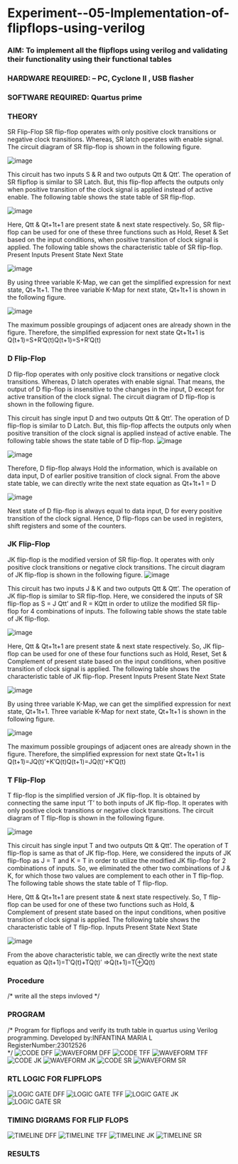 # Experiment--05-Implementation-of-flipflops-using-verilog
### AIM: To implement all the flipflops using verilog and validating their functionality using their functional tables
### HARDWARE REQUIRED:  – PC, Cyclone II , USB flasher
### SOFTWARE REQUIRED:   Quartus prime
### THEORY 
SR Flip-Flop
SR flip-flop operates with only positive clock transitions or negative clock transitions. Whereas, SR latch operates with enable signal. The circuit diagram of SR flip-flop is shown in the following figure.

![image](https://user-images.githubusercontent.com/36288975/167910294-bb550548-b1dc-4cba-9044-31d9037d476b.png)

 
This circuit has two inputs S & R and two outputs Qtt & Qtt’. The operation of SR flipflop is similar to SR Latch. But, this flip-flop affects the outputs only when positive transition of the clock signal is applied instead of active enable.
The following table shows the state table of SR flip-flop.


![image](https://user-images.githubusercontent.com/36288975/167910648-ced88e69-869c-42e2-9718-a285a3902446.png)


Here, Qtt & Qt+1t+1 are present state & next state respectively. So, SR flip-flop can be used for one of these three functions such as Hold, Reset & Set based on the input conditions, when positive transition of clock signal is applied. The following table shows the characteristic table of SR flip-flop.
Present Inputs	Present State	Next State


![image](https://user-images.githubusercontent.com/36288975/167908180-5fc9d589-1cb5-41f5-b2c8-927e04f5f387.png)

By using three variable K-Map, we can get the simplified expression for next state, Qt+1t+1. The three variable K-Map for next state, Qt+1t+1 is shown in the following figure.

![image](https://user-images.githubusercontent.com/36288975/167908214-25b30a54-db20-4bcb-9385-5f93a1982a09.png)

 
The maximum possible groupings of adjacent ones are already shown in the figure. Therefore, the simplified expression for next state Qt+1t+1 is
Q(t+1)=S+R′Q(t)Q(t+1)=S+R′Q(t)


### D Flip-Flop
D flip-flop operates with only positive clock transitions or negative clock transitions. Whereas, D latch operates with enable signal. That means, the output of D flip-flop is insensitive to the changes in the input, D except for active transition of the clock signal. The circuit diagram of D flip-flop is shown in the following figure.
 
This circuit has single input D and two outputs Qtt & Qtt’. The operation of D flip-flop is similar to D Latch. But, this flip-flop affects the outputs only when positive transition of the clock signal is applied instead of active enable.
The following table shows the state table of D flip-flop.
![image](https://user-images.githubusercontent.com/36288975/167908342-e03f0cbb-5958-43bb-b74a-5e3ec2341675.png)

![image](https://user-images.githubusercontent.com/36288975/167910325-aeef0739-0a54-40e2-bebd-6f5fa0cad10e.png)



Therefore, D flip-flop always Hold the information, which is available on data input, D of earlier positive transition of clock signal. From the above state table, we can directly write the next state equation as
Qt+1t+1 = D



![image](https://user-images.githubusercontent.com/36288975/167908850-d39d07ba-7f9d-490a-b9f2-274e189fd047.png)

Next state of D flip-flop is always equal to data input, D for every positive transition of the clock signal. Hence, D flip-flops can be used in registers, shift registers and some of the counters.


### JK Flip-Flop
JK flip-flop is the modified version of SR flip-flop. It operates with only positive clock transitions or negative clock transitions. The circuit diagram of JK flip-flop is shown in the following figure.
![image](https://user-images.githubusercontent.com/36288975/167910378-d2d984a7-2815-4d17-8c41-ee4bdf59ec24.png) 

 
This circuit has two inputs J & K and two outputs Qtt & Qtt’. The operation of JK flip-flop is similar to SR flip-flop. Here, we considered the inputs of SR flip-flop as S = J Qtt’ and R = KQtt in order to utilize the modified SR flip-flop for 4 combinations of inputs.
The following table shows the state table of JK flip-flop.


![image](https://user-images.githubusercontent.com/36288975/167908575-59c35afb-50d3-46a2-888c-47478a3179d5.png)

Here, Qtt & Qt+1t+1 are present state & next state respectively. So, JK flip-flop can be used for one of these four functions such as Hold, Reset, Set & Complement of present state based on the input conditions, when positive transition of clock signal is applied. The following table shows the characteristic table of JK flip-flop.
Present Inputs	Present State	Next State

![image](https://user-images.githubusercontent.com/36288975/167908664-c854ffe9-0bd3-44c2-bfa6-e53928181c69.png)


By using three variable K-Map, we can get the simplified expression for next state, Qt+1t+1. Three variable K-Map for next state, Qt+1t+1 is shown in the following figure.
 
 
 ![image](https://user-images.githubusercontent.com/36288975/167908688-fa93c3e9-8323-4864-947d-c11d163d5a90.png)

The maximum possible groupings of adjacent ones are already shown in the figure. Therefore, the simplified expression for next state Qt+1t+1 is
Q(t+1)=JQ(t)′+K′Q(t)Q(t+1)=JQ(t)′+K′Q(t)



### T Flip-Flop
T flip-flop is the simplified version of JK flip-flop. It is obtained by connecting the same input ‘T’ to both inputs of JK flip-flop. It operates with only positive clock transitions or negative clock transitions. The circuit diagram of T flip-flop is shown in the following figure.

![image](https://user-images.githubusercontent.com/36288975/167911534-5f3c445d-bc68-46e2-9a9c-7efce5febc60.png)



This circuit has single input T and two outputs Qtt & Qtt’. The operation of T flip-flop is same as that of JK flip-flop. Here, we considered the inputs of JK flip-flop as J = T and K = T in order to utilize the modified JK flip-flop for 2 combinations of inputs. So, we eliminated the other two combinations of J & K, for which those two values are complement to each other in T flip-flop.
The following table shows the state table of T flip-flop.



Here, Qtt & Qt+1t+1 are present state & next state respectively. So, T flip-flop can be used for one of these two functions such as Hold, & Complement of present state based on the input conditions, when positive transition of clock signal is applied. The following table shows the characteristic table of T flip-flop.
Inputs	Present State	Next State


![image](https://user-images.githubusercontent.com/36288975/167909015-53aa9450-3f28-4202-887a-79d88228f8a0.png)

From the above characteristic table, we can directly write the next state equation as
Q(t+1)=T′Q(t)+TQ(t)′
⇒Q(t+1)=T⊕Q(t)

### Procedure
/* write all the steps invloved */



### PROGRAM 
/*
Program for flipflops  and verify its truth table in quartus using Verilog programming.
Developed by:INFANTINA MARIA L 
RegisterNumber:23012526  
*/
![CODE DFF](https://github.com/INFANTINA1401/Experiment--05-Implementation-of-flipflops-using-verilog/assets/147313821/cf2b82d4-70f5-4309-880e-54adc7897cbf)
![WAVEFORM DFF](https://github.com/INFANTINA1401/Experiment--05-Implementation-of-flipflops-using-verilog/assets/147313821/55f3012b-975a-47e6-91d6-033ccd2d68fb)
![CODE TFF](https://github.com/INFANTINA1401/Experiment--05-Implementation-of-flipflops-using-verilog/assets/147313821/bb7b57ea-2c21-412f-84fb-42850b3b72ef)
![WAVEFORM TFF](https://github.com/INFANTINA1401/Experiment--05-Implementation-of-flipflops-using-verilog/assets/147313821/46a67e4f-b26f-427d-a832-8511218042fa)
![CODE JK](https://github.com/INFANTINA1401/Experiment--05-Implementation-of-flipflops-using-verilog/assets/147313821/96721648-6266-481e-a5fd-0ce15f96ab99)
![WAVEFORM JK](https://github.com/INFANTINA1401/Experiment--05-Implementation-of-flipflops-using-verilog/assets/147313821/249c14fc-4746-4d9b-bd4b-58c364c022f2)
![CODE SR](https://github.com/INFANTINA1401/Experiment--05-Implementation-of-flipflops-using-verilog/assets/147313821/41de9279-2bc7-45e1-b250-67c6e2912b65)
![WAVEFORM SR](https://github.com/INFANTINA1401/Experiment--05-Implementation-of-flipflops-using-verilog/assets/147313821/6dd5d998-4e22-440c-8f71-f53e5125051b)






### RTL LOGIC FOR FLIPFLOPS
![LOGIC GATE DFF](https://github.com/INFANTINA1401/Experiment--05-Implementation-of-flipflops-using-verilog/assets/147313821/6a6864d7-799c-46ef-be5f-6e8fb78f7f14)
![LOGIC GATE TFF](https://github.com/INFANTINA1401/Experiment--05-Implementation-of-flipflops-using-verilog/assets/147313821/b4d111d5-6b92-4503-9340-812fb412f2be)
![LOGIC GATE JK](https://github.com/INFANTINA1401/Experiment--05-Implementation-of-flipflops-using-verilog/assets/147313821/9dd21d8d-dce4-402b-803f-63ccc1bd37ca)
![LOGIC GATE SR](https://github.com/INFANTINA1401/Experiment--05-Implementation-of-flipflops-using-verilog/assets/147313821/9324ba88-87f7-4a56-a7cb-a2a3e03d52b7)









### TIMING DIGRAMS FOR FLIP FLOPS 
![TIMELINE DFF](https://github.com/INFANTINA1401/Experiment--05-Implementation-of-flipflops-using-verilog/assets/147313821/75e4c4ea-39c1-43f8-8a4d-d35259a77461)
![TIMELINE TFF](https://github.com/INFANTINA1401/Experiment--05-Implementation-of-flipflops-using-verilog/assets/147313821/52de785d-11b7-4e48-9202-d802887bf838)
![TIMELINE JK](https://github.com/INFANTINA1401/Experiment--05-Implementation-of-flipflops-using-verilog/assets/147313821/0be2bf79-32d6-499d-9253-83bb2ed8fd9e)
![TIMELINE SR](https://github.com/INFANTINA1401/Experiment--05-Implementation-of-flipflops-using-verilog/assets/147313821/de20783f-9e10-4a84-84bd-0b6cf6ea2861)










### RESULTS 
